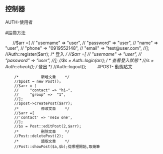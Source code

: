 
控制器
------
AUTH-使用者

#註冊方法

        //$arr =[
        //    "username" => "user",
        //    "password" => "user",
        //    "name"     => "user",
        //    "phone"    => "0919552148",
        //    "email"    => "test@user.com",
        //];
        //Auth::register($arr);
        /*     登入   */
        //$arr =[
        //    "username" => "user",
        //    "password" => "user",
        //];
        //$s = Auth::login($arr);
        /*   查看登入狀態     */
        //$s = Auth::check();
        /*      登出      */
        //Auth::logout();
        
#POST- 動態貼文

        /*          新增文章    */
        //$post = new Post();
        //$arr = [
        //     "contact" => "hi~",
        //     "group" =>  "1",
        //];
        //$post->createPost($arr);
        /*          修改文章    */
        //$arr =[
        //'contact' => 'ne1w one',
        //];
        //$s = Post::editPost(2,$arr);
        /*          刪除文章    */
        //Post::deletePost(2);
        /*          讀取文章    */
        //Post::showPost($a,$b);從哪裡開始,取幾筆

